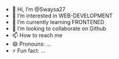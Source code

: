 - 👋 Hi, I’m @Swaysa27
- 👀 I’m interested in WEB-DEVELOPMENT
- 🌱 I’m currently learning FRONTENED 
- 💞️ I’m looking to collaborate on Github
- 📫 How to reach me 
- 😄 Pronouns: ...
- ⚡ Fun fact: ...

<!---
Swaysa27/Swaysa27 is a ✨ special ✨ repository because its `README.md` (this file) appears on your GitHub profile.
You can click the Preview link to take a look at your changes.
--->
